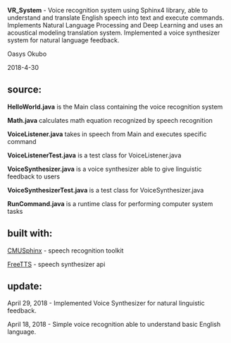 **VR_System** - Voice recognition system using Sphinx4 library, able to understand and translate English speech into text and execute commands. Implements Natural Language Processing and Deep Learning and uses an acoustical modeling translation system. Implemented a voice synthesizer system for natural language feedback.

Oasys Okubo

2018-4-30

**source:**
-------------------------------------------------------------------

**HelloWorld.java** is the Main class containing the voice recognition system

**Math.java** calculates math equation recognized by speech recognition

**VoiceListener.java** takes in speech from Main and executes specific command

**VoiceListenerTest.java** is a test class for VoiceListener.java

**VoiceSynthesizer.java** is a voice synthesizer able to give linguistic feedback to users

**VoiceSynthesizerTest.java** is a test class for VoiceSynthesizer.java

**RunCommand.java** is a runtime class for performing computer system tasks


**built with:**
-------------------------------------------------------------------

[CMUSphinx](https://cmusphinx.github.io) - speech recognition toolkit

[FreeTTS](https://freetts.sourceforge.io) - speech synthesizer api


**update:**
-------------------------------------------------------------------

April 29, 2018 - Implemented Voice Synthesizer for natural linguistic feedback.

April 18, 2018 - Simple voice recognition able to understand basic English language. 



